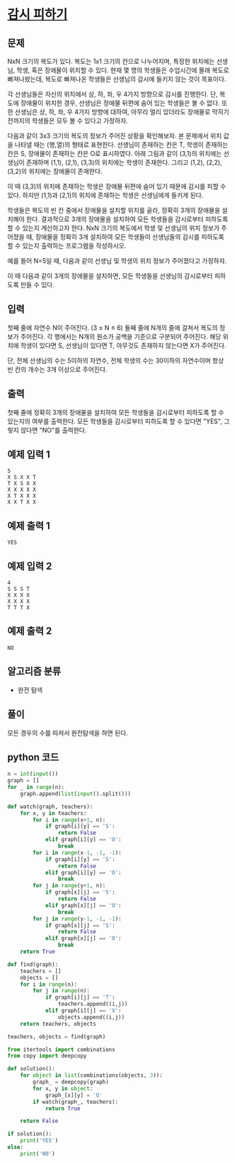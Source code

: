 # [감시 피하기](https://www.acmicpc.net/problem/18428)

## 문제

NxN 크기의 복도가 있다. 복도는 1x1 크기의 칸으로 나누어지며, 특정한 위치에는 선생님, 학생, 혹은 장애물이 위치할 수 있다. 현재 몇 명의 학생들은 수업시간에 몰래 복도로 빠져나왔는데, 복도로 빠져나온 학생들은 선생님의 감시에 들키지 않는 것이 목표이다.

각 선생님들은 자신의 위치에서 상, 하, 좌, 우 4가지 방향으로 감시를 진행한다. 단, 복도에 장애물이 위치한 경우, 선생님은 장애물 뒤편에 숨어 있는 학생들은 볼 수 없다. 또한 선생님은 상, 하, 좌, 우 4가지 방향에 대하여, 아무리 멀리 있더라도 장애물로 막히기 전까지의 학생들은 모두 볼 수 있다고 가정하자.

다음과 같이 3x3 크기의 복도의 정보가 주어진 상황을 확인해보자. 본 문제에서 위치 값을 나타낼 때는 (행,열)의 형태로 표현한다. 선생님이 존재하는 칸은 T, 학생이 존재하는 칸은 S, 장애물이 존재하는 칸은 O로 표시하였다. 아래 그림과 같이 (3,1)의 위치에는 선생님이 존재하며 (1,1), (2,1), (3,3)의 위치에는 학생이 존재한다. 그리고 (1,2), (2,2), (3,2)의 위치에는 장애물이 존재한다. 

이 때 (3,3)의 위치에 존재하는 학생은 장애물 뒤편에 숨어 있기 때문에 감시를 피할 수 있다. 하지만 (1,1)과 (2,1)의 위치에 존재하는 학생은 선생님에게 들키게 된다.

학생들은 복도의 빈 칸 중에서 장애물을 설치할 위치를 골라, 정확히 3개의 장애물을 설치해야 한다. 결과적으로 3개의 장애물을 설치하여 모든 학생들을 감시로부터 피하도록 할 수 있는지 계산하고자 한다. NxN 크기의 복도에서 학생 및 선생님의 위치 정보가 주어졌을 때, 장애물을 정확히 3개 설치하여 모든 학생들이 선생님들의 감시를 피하도록 할 수 있는지 출력하는 프로그램을 작성하시오.

예를 들어 N=5일 때, 다음과 같이 선생님 및 학생의 위치 정보가 주어졌다고 가정하자.

이 때 다음과 같이 3개의 장애물을 설치하면, 모든 학생들을 선생님의 감시로부터 피하도록 만들 수 있다.

## 입력

첫째 줄에 자연수 N이 주어진다. (3 ≤ N ≤ 6) 둘째 줄에 N개의 줄에 걸쳐서 복도의 정보가 주어진다. 각 행에서는 N개의 원소가 공백을 기준으로 구분되어 주어진다. 해당 위치에 학생이 있다면 S, 선생님이 있다면 T, 아무것도 존재하지 않는다면 X가 주어진다.

단, 전체 선생님의 수는 5이하의 자연수, 전체 학생의 수는 30이하의 자연수이며 항상 빈 칸의 개수는 3개 이상으로 주어진다.

## 출력

첫째 줄에 정확히 3개의 장애물을 설치하여 모든 학생들을 감시로부터 피하도록 할 수 있는지의 여부를 출력한다. 모든 학생들을 감시로부터 피하도록 할 수 있다면 "YES", 그렇지 않다면 "NO"를 출력한다.

## 예제 입력 1

    5
    X S X X T
    T X S X X
    X X X X X
    X T X X X
    X X T X X

## 예제 출력 1

    YES

## 예제 입력 2

    4
    S S S T
    X X X X
    X X X X
    T T T X

## 예제 출력 2

    NO

## 알고리즘 분류

- 완전 탐색

## 풀이

모든 경우의 수를 따져서 완전탐색을 하면 된다.

## python 코드

```python
n = int(input())
graph = []
for _ in range(n):
    graph.append(list(input().split()))

def watch(graph, teachers):
    for x, y in teachers:
        for i in range(x+1, n):
            if graph[i][y] == 'S':
                return False
            elif graph[i][y] == 'O':
                break
        for i in range(x-1, -1, -1):
            if graph[i][y] == 'S':
                return False
            elif graph[i][y] == 'O':
                break
        for j in range(y+1, n):
            if graph[x][j] == 'S':
                return False
            elif graph[x][j] == 'O':
                break
        for j in range(y-1, -1, -1):
            if graph[x][j] == 'S':
                return False
            elif graph[x][j] == 'O':
                break
    return True

def find(graph):
    teachers = []
    objects = []
    for i in range(n):
        for j in range(n):
            if graph[i][j] == 'T':
                teachers.append((i,j))
            elif graph[i][j] == 'X':
                objects.append((i,j))
    return teachers, objects

teachers, objects = find(graph)

from itertools import combinations
from copy import deepcopy

def solution():
    for object in list(combinations(objects, 3)):
        graph_ = deepcopy(graph)
        for x, y in object:
            graph_[x][y] = 'O'
        if watch(graph_, teachers):
            return True

    return False

if solution():
    print('YES')
else:
    print('NO')
```